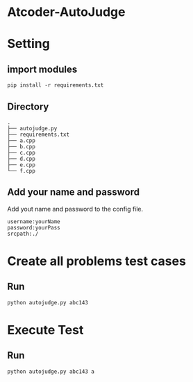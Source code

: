# Atcoder-AutoJudge

# Setting

## import modules
```
pip install -r requirements.txt 
```

## Directory
  

```
.
├── autojudge.py
├── requirements.txt
├── a.cpp
├── b.cpp
├── c.cpp
├── d.cpp
├── e.cpp
└── f.cpp
```

## Add your name and password
Add yout name and password to the config file.

```
username:yourName
password:yourPass
srcpath:./
```

# Create all problems test cases
## Run
`python autojudge.py abc143`

# Execute Test
## Run
`python autojudge.py abc143 a`  
